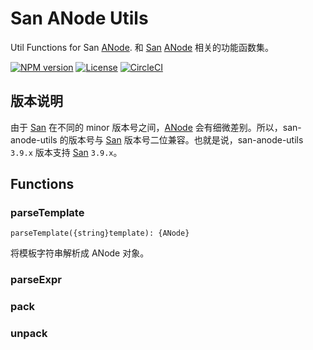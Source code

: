 # San ANode Utils

Util Functions for San [ANode](https://github.com/baidu/san/blob/master/doc/anode.md). 和 [San](https://github.com/baidu/san) [ANode](https://github.com/baidu/san/blob/master/doc/anode.md) 相关的功能函数集。

[![NPM version](http://img.shields.io/npm/v/san-anode-utils.svg?style=flat-square)](https://npmjs.org/package/san-anode-utils)
[![License](https://img.shields.io/github/license/ecomfe/san-anode-utils.svg?style=flat-square)](https://npmjs.org/package/san-anode-utils)
[![CircleCI](https://circleci.com/gh/ecomfe/san-anode-utils.svg?style=svg)](https://circleci.com/gh/ecomfe/san-anode-utils)


## 版本说明

由于 [San](https://github.com/baidu/san) 在不同的 minor 版本号之间，[ANode](https://github.com/baidu/san/blob/master/doc/anode.md) 会有细微差别。所以，san-anode-utils 的版本号与 [San](https://github.com/baidu/san) 版本号二位兼容。也就是说，san-anode-utils `3.9.x` 版本支持 [San](https://github.com/baidu/san) `3.9.x`。

## Functions

### parseTemplate

`parseTemplate({string}template): {ANode}`

将模板字符串解析成 ANode 对象。

### parseExpr


### pack


### unpack